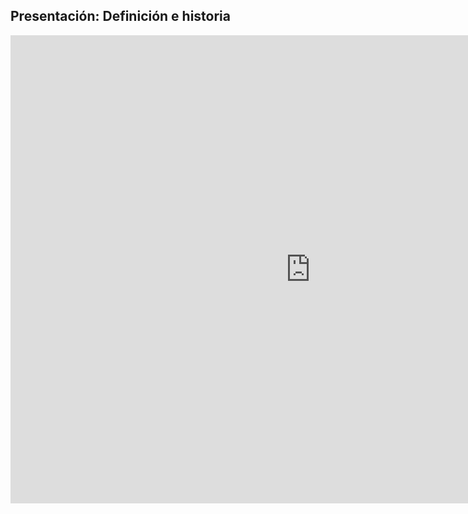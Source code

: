 ## Presentación: Definición e historia


<iframe src="https://docs.google.com/presentation/d/e/2PACX-1vRcZy49Yq38GjFYYlni_GxQvNIDrxbeXQZAP3wsqIRDereMQfFS9OabH3prBygAtPa6LxrmT72SOF5K/embed?start=false&loop=false&delayms=5000" frameborder="0" width="960" height="749" allowfullscreen="true" mozallowfullscreen="true" webkitallowfullscreen="true"></iframe>

